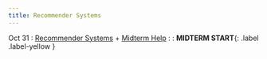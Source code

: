 ```yaml
---
title: Recommender Systems
---
```


Oct 31 
: [Recommender Systems](#) + [Midterm Help](#) 
  : 
    : **MIDTERM START**{: .label .label-yellow }
